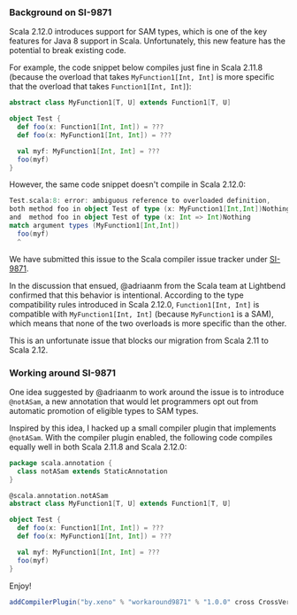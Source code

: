 ### Background on SI-9871

Scala 2.12.0 introduces support for SAM types, which is one of the key features for Java 8 support in Scala.
Unfortunately, this new feature has the potential to break existing code.

For example, the code snippet below compiles just fine in Scala 2.11.8
(because the overload that takes `MyFunction1[Int, Int]`
is more specific that the overload that takes `Function1[Int, Int]`):

```scala
abstract class MyFunction1[T, U] extends Function1[T, U]

object Test {
  def foo(x: Function1[Int, Int]) = ???
  def foo(x: MyFunction1[Int, Int]) = ???

  val myf: MyFunction1[Int, Int] = ???
  foo(myf)
}
```

However, the same code snippet doesn't compile in Scala 2.12.0:

```scala
Test.scala:8: error: ambiguous reference to overloaded definition,
both method foo in object Test of type (x: MyFunction1[Int,Int])Nothing
and  method foo in object Test of type (x: Int => Int)Nothing
match argument types (MyFunction1[Int,Int])
  foo(myf)
  ^
```

We have submitted this issue to the Scala compiler issue tracker
under [SI-9871](https://issues.scala-lang.org/browse/SI-9871).

In the discussion that ensued,
@adriaanm from the Scala team at Lightbend confirmed that this behavior is intentional.
According to the type compatibility rules introduced in Scala 2.12.0,
`Function1[Int, Int]` is compatible with `MyFunction1[Int, Int]` (because `MyFunction1` is a SAM),
which means that none of the two overloads is more specific than the other.

This is an unfortunate issue that blocks our migration from Scala 2.11 to Scala 2.12.

### Working around SI-9871

One idea suggested by @adriaanm to work around the issue is to introduce `@notASam`,
a new annotation that would let programmers opt out from automatic promotion of eligible types to SAM types.

Inspired by this idea, I hacked up a small compiler plugin that implements `@notASam`.
With the compiler plugin enabled, the following code compiles equally well in both Scala 2.11.8 and Scala 2.12.0:

```scala
package scala.annotation {
  class notASam extends StaticAnnotation
}

@scala.annotation.notASam
abstract class MyFunction1[T, U] extends Function1[T, U]

object Test {
  def foo(x: Function1[Int, Int]) = ???
  def foo(x: MyFunction1[Int, Int]) = ???

  val myf: MyFunction1[Int, Int] = ???
  foo(myf)
}
```

Enjoy!

```scala
addCompilerPlugin("by.xeno" % "workaround9871" % "1.0.0" cross CrossVersion.full)
```

